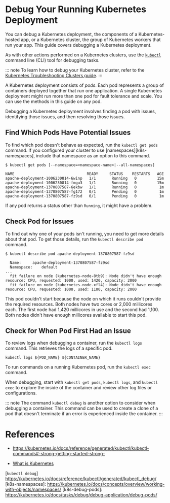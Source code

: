 # Debug Your Running Kubernetes Deployment

You can debug a Kubernetes deployment, the components of a Kubernetes-hosted app,
or a Kubernetes cluster, the group of Kubernetes workers that run your app.
This guide covers debugging a Kubernetes deployment.

As with other actions performed on a Kubernetes clusters,
use the [`kubectl`][] command line (CLI) tool for debugging tasks.

::: note
To learn how to debug your Kubernetes cluster,
refer to the [Kubernetes Troubleshooting Clusters guide][k8s-tb-clusters].
::: 

A Kubernetes deployment consists of _pods_.
Each pod represents a group of containers deployed together that run one application.
A single Kubernetes deployment might run more than one pod for fault tolerance
and scale. You can use the methods in this guide on any pod.

Debugging a Kubernetes deployment involves finding a pod with issues,
identifying those issues, and then resolving those issues.

## Find Which Pods Have Potential Issues

To find which pod doesn't behave as expected,
run the `kubectl get pods` command.
If you configured your cluster to use [namespaces][k8s-namespaces],
include that namespace as an option to this command.

```terminal
$ kubectl get pods [--namespace=<namespace-name>|--all-namespaces]

NAME                                READY     STATUS    RESTARTS   AGE
apache-deployment-1006230814-6winp   1/1       Running   0         15m
apache-deployment-1006230814-fmgu3   1/1       Running   0         15m
apache-deployment-1370807587-6ekbw   1/1       Running   0          1m
apache-deployment-1370807587-fg172   0/1       Pending   0          1m
apache-deployment-1370807587-fz9sd   0/1       Pending   0          1m
```

If any pod returns a status other than `Running`, it might have a problem.

## Check Pod for Issues

To find out why one of your pods isn't running,
you need to get more details about that pod.
To get those details, run the `kubectl describe pod` command.

```terminal
$ kubectl describe pod apache-deployment-1370807587-fz9sd

  Name:		apache-deployment-1370807587-fz9sd
  Namespace:	default
...
  fit failure on node (kubernetes-node-8tb9): Node didn't have enough resource: CPU, requested: 1000, used: 1420, capacity: 2000
  fit failure on node (kubernetes-node-xfl4): Node didn't have enough resource: CPU, requested: 1000, used: 1100, capacity: 2000
```

This pod couldn't start because the node on which it runs couldn't provide
the required resources. Both nodes have two cores or 2,000 millicores each.
The first node had 1,420 millicores in use and the second had 1,100.
Both nodes didn't have enough millicores available to start this pod.

## Check for When Pod First Had an Issue

To review logs when debugging a container, run the `kubectl logs` command.
This retrieves the logs of a specific pod.

```terminal
kubectl logs ${POD_NAME} ${CONTAINER_NAME}
```

To run commands on a running Kubernetes pod, run the `kubectl exec` command.


When debugging, start with `kubectl get pods`, `kubectl logs`, and `kubectl exec` to explore the inside of the container and review other log files or configurations.

::: note
The command `kubectl debug` is another option to consider when debugging a container.
This command can be used to create a clone of a pod that doesn't terminate if an error is experienced inside the container.
:::

# References

- https://kubernetes.io/docs/reference/generated/kubectl/kubectl-commands#-strong-getting-started-strong-

- [What is Kubernetes](https://kubernetes.io/docs/concepts/overview/)

[`kubectl`]: https://kubernetes.io/docs/reference/kubectl/
[k8s-tb-clusters]: https://kubernetes.io/docs/tasks/debug/debug-cluster/
[`kubectl debug`] https://kubernetes.io/docs/reference/kubectl/generated/kubectl_debug/
[k8s-namespaces]: https://kubernetes.io/docs/concepts/overview/working-with-objects/namespaces/
[k8s-debug-pods]: https://kubernetes.io/docs/tasks/debug/debug-application/debug-pods/
